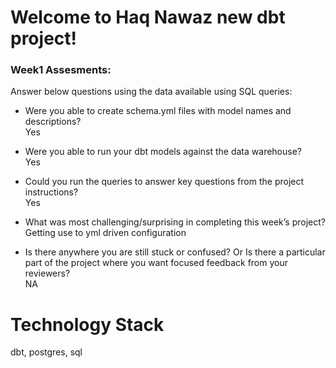 # Welcome to Haq Nawaz new dbt project!

### Week1 Assesments: 
Answer below questions using the data available using SQL queries:

- Were you able to create schema.yml files with model names and descriptions? \
  Yes
  
-  Were you able to run your dbt models against the data warehouse? \
    Yes

- Could you run the queries to answer key questions from the project instructions? \
  Yes

- What was most challenging/surprising in completing this week’s project? \
  Getting use to yml driven configuration

-  Is there anywhere you are still stuck or confused? Or Is there a particular part of the project where you want focused feedback from your reviewers?\
  NA



# Technology Stack

dbt, postgres, sql

